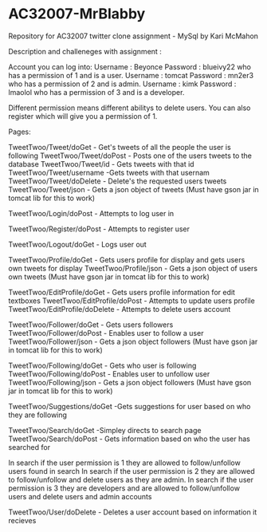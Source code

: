 AC32007-MrBlabby
================

Repository for AC32007 twitter clone assignment - MySql by Kari McMahon

Description and challeneges with assignment :

Account you can log into:
Username : Beyonce Password : blueivy22 who has a permission of 1 and is a user.
Username : tomcat  Password : mn2er3 who has a permission of 2 and is admin.
Username : kimk    Password : lmaolol who has a permission of 3 and is a developer.

Different permission means different abilitys to delete users. You can also register which will give you a permission of 1.

Pages:

TweetTwoo/Tweet/doGet - Get's tweets of all the people the user is following
TweetTwoo/Tweet/doPost - Posts one of the users tweets to the database
TweetTwoo/Tweet/id - Gets tweets with that id
TweetTwoo/Tweet/username -Gets tweets with that usernam
TweetTwoo/Tweet/doDelete - Delete's the requested users tweets
TweetTwoo/Tweet/json - Gets a json object of tweets (Must have gson jar in tomcat lib for this to work)

TweetTwoo/Login/doPost - Attempts to log user in

TweetTwoo/Register/doPost - Attempts to register user

TweetTwoo/Logout/doGet - Logs user out

TweetTwoo/Profile/doGet - Gets users profile for display and gets users own tweets for display
TweetTwoo/Profile/json - Gets a json object of users own tweets (Must have gson jar in tomcat lib for this to work)

TweetTwoo/EditProfile/doGet - Gets users profile information for edit textboxes
TweetTwoo/EditProfile/doPost - Attempts to update users profile
TweetTwoo/EditProfile/doDelete - Attempts to delete users account

TweetTwoo/Follower/doGet - Gets users followers
TweetTwoo/Follower/doPost - Enables user to follow a user
TweetTwoo/Follower/json - Gets a json object followers (Must have gson jar in tomcat lib for this to work)

TweetTwoo/Following/doGet - Gets who user is following
TweetTwoo/Following/doPost - Enables user to unfollow user
TweetTwoo/Following/json - Gets a json object followers (Must have gson jar in tomcat lib for this to work)

TweetTwoo/Suggestions/doGet -Gets suggestions for user based on who they are following

TweetTwoo/Search/doGet -Simpley directs to search page
TweetTwoo/Search/doPost - Gets information based on who the user has searched for

In search if the user permission is 1 they are allowed to follow/unfollow users found in search
In search if the user permission is 2 they are allowed to follow/unfollow and delete users as they are admin.
In search if the user permission is 3 they are developers and are allowed to follow/unfollow users and delete users and admin accounts

TweetTwoo/User/doDelete - Deletes a user account based on information it recieves


